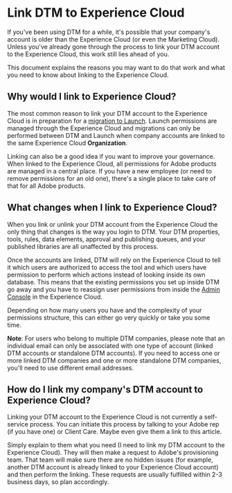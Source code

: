 # Link DTM to Experience Cloud

If you've been using DTM for a while, it's possible that your company's account is older than the Experience Cloud \(or even the Marketing Cloud\). Unless you've already gone through the process to link your DTM account to the Experience Cloud, this work still lies ahead of you.

This document explains the reasons you may want to do that work and what you need to know about linking to the Experience Cloud.

## Why would I link to Experience Cloud?

The most common reason to link your DTM account to the Experience Cloud is in preparation for a [migration to Launch](./). Launch permissions are managed through the Experience Cloud and migrations can only be performed between DTM and Launch when company accounts are linked to the same Experience Cloud **Organization**.

Linking can also be a good idea if you want to improve your governance. When linked to the Experience Cloud, all permissions for Adobe products are managed in a central place. If you have a new employee \(or need to remove permissions for an old one\), there's a single place to take care of that for all Adobe products.

## What changes when I link to Experience Cloud?

When you link or unlink your DTM account from the Experience Cloud the only thing that changes is the way you login to DTM. Your DTM properties, tools, rules, data elements, approval and publishing queues, and your published libraries are all unaffected by this process.

Once the accounts are linked, DTM will rely on the Experience Cloud to tell it which users are authorized to access the tool and which users have permission to perform which actions instead of looking inside its own database. This means that the existing permissions you set up inside DTM go away and you have to reassign user permissions from inside the [Admin Console](https://adminconsole.adobe.com) in the Experience Cloud.

Depending on how many users you have and the complexity of your permissions structure, this can either go very quickly or take you some time.

**Note**: For users who belong to multiple DTM companies, please note that an individual email can only be associated with one type of account (linked DTM accounts or standalone DTM accounts).  If you need to access one or more linked DTM companies and one or more standalone DTM companies, you'll need to use different email addresses.

## How do I link my company's DTM account to Experience Cloud?

Linking your DTM account to the Experience Cloud is not currently a self-service process. You can initiate this process by talking to your Adobe rep \(if you have one\) or Client Care. Maybe even give them a link to this article.

Simply explain to them what you need \(I need to link my DTM account to the Experience Cloud\). They will then make a request to Adobe's provisioning team. That team will make sure there are no hidden issues \(for example, another DTM account is already linked to your Experience Cloud account\) and then perform the linking. These requests are usually fulfilled within 2-3 business days, so plan accordingly.

